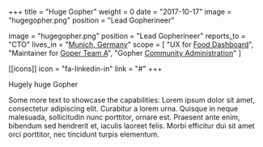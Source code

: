 +++
  title = "Huge Gopher"
  weight = 0
  date = "2017-10-17"
  image = "hugegopher.png"
  position = "Lead Gopherineer"

image = "hugegopher.png"
position = "Lead Gopherineer"
reports_to = "CTO"
lives_in = "[Munich, Germany](https://www.google.com/maps/place/Munich,+Germany/)"
scope = [
  "UX for [Food Dashboard](#)",
  "Maintainer for [Goper Team A](#)",
  "Gopher [Community Administration](#)"
]

[[icons]]
  icon = "fa-linkedin-in"
  link = "#"
+++

Hugely huge Gopher

Some more text to showcase the capabilities:
Lorem ipsum dolor sit amet, consectetur adipiscing elit.
Curabitur a lorem urna.
Quisque in neque malesuada, sollicitudin nunc porttitor, ornare est.
Praesent ante enim, bibendum sed hendrerit et, iaculis laoreet felis.
Morbi efficitur dui sit amet orci porttitor, nec tincidunt turpis elementum.
